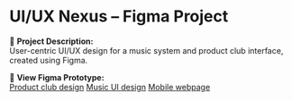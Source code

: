 # UI/UX Nexus – Figma Project

🎯 **Project Description:**  
User-centric UI/UX design for a music system and product club interface, created using Figma.

🔗 **View Figma Prototype:**  
[Product club design](https://www.figma.com/design/0E5MOUiAP77chq3EYJbSMc/PMIG?node-id=0-1&t=jTnv296vjWsQi9e4-1)
[Music UI design](https://www.figma.com/design/eV07FKV3HaA4fvzAGmcHfR/Untitled?node-id=2005-15&t=ELA9WOC7NebrcSak-1)
[Mobile webpage](https://www.figma.com/design/eV07FKV3HaA4fvzAGmcHfR/Untitled?node-id=0-1&t=ELA9WOC7NebrcSak-1)


